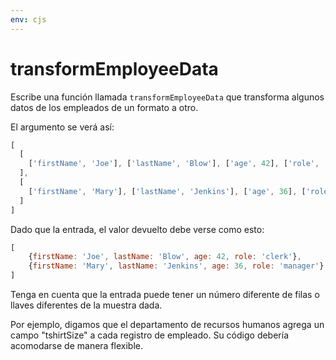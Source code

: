 ```yaml
---
env: cjs
---
```


# transformEmployeeData

Escribe una función llamada `transformEmployeeData` que transforma algunos
datos de los empleados de un formato a otro.

El argumento se verá así:

```js
[
  [
    ['firstName', 'Joe'], ['lastName', 'Blow'], ['age', 42], ['role', 'clerk']
  ],
  [
    ['firstName', 'Mary'], ['lastName', 'Jenkins'], ['age', 36], ['role', 'manager']
  ]
]
```

Dado que la entrada, el valor devuelto debe verse como esto:

```js
[
    {firstName: 'Joe', lastName: 'Blow', age: 42, role: 'clerk'},
    {firstName: 'Mary', lastName: 'Jenkins', age: 36, role: 'manager'}
]
```

Tenga en cuenta que la entrada puede tener un número diferente de filas o llaves
diferentes de la muestra dada.

Por ejemplo, digamos que el departamento de recursos humanos agrega un campo
"tshirtSize" a cada registro de empleado. Su código debería acomodarse de manera
flexible.
